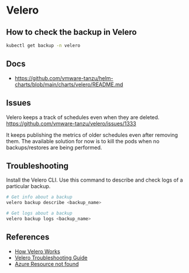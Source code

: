 # Velero

## How to check the backup in Velero

```sh
kubectl get backup -n velero
```

## Docs

* https://github.com/vmware-tanzu/helm-charts/blob/main/charts/velero/README.md

## Issues

Velero keeps a track of schedules even when they are deleted.
https://github.com/vmware-tanzu/velero/issues/1333

It keeps publishing the metrics of older schedules even after removing them.
The available solution for now is to kill the pods when no backups/restores are being performed.

## Troubleshooting

Install the Velero CLI.
Use this command to describe and check logs of a particular backup.

```sh
# Get info about a backup
velero backup describe <backup_name>

# Get logs about a backup
velero backup logs <backup_name>
```

## References

* [How Velero Works](https://velero.io/docs/v1.9/how-velero-works/)
* [Velero Troubleshooting Guide](https://velero.io/docs/v1.3.2/troubleshooting/)
* [Azure Resource not found](https://velero.io/docs/v1.3.2/troubleshooting/)
